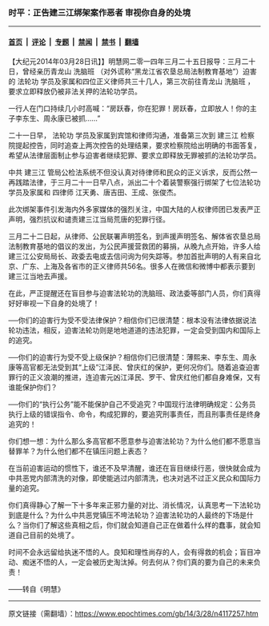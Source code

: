 ### 时平：正告建三江绑架案作恶者 审视你自身的处境

---

#### [首页](../../../..?n4117257) &nbsp;|&nbsp; [评论](../../../../../epoch-comment?n4117257) &nbsp;|&nbsp; [专题](../../../../../epoch-special?n4117257) &nbsp;|&nbsp; [禁闻](../../../../../epoch-news?n4117257) &nbsp;|&nbsp; [禁书](../../../../../books?n4117257) &nbsp;|&nbsp; [翻墙](https://github.com/gfw-breaker/nogfw/blob/master/README.md?n4117257)


<div class="post_content" id="artbody" itemprop="articleBody">
 <!-- article content begin -->
 <p>
  【大纪元2014年03月28日讯】】明慧网二零一四年三月二十五日报导：三月二十日，曾经亲历青龙山
  <ok href="https://www.epochtimes.com/gb/tag/%E6%B4%97%E8%84%91%E7%8F%AD.html">
   洗脑班
  </ok>
  （对外谎称“黑龙江省农垦总局法制教育基地”）迫害的
  <ok href="https://www.epochtimes.com/gb/tag/%E6%B3%95%E8%BD%AE%E5%8A%9F.html">
   法轮功
  </ok>
  学员及家属和四位正义律师共三十几人，第三次前往青龙山
  <ok href="https://www.epochtimes.com/gb/tag/%E6%B4%97%E8%84%91%E7%8F%AD.html">
   洗脑班
  </ok>
  ，要求立即释放仍被非法关押的法轮功学员。
 </p>
 <p>
  一行人在门口持续几小时高喊：“房跃春，你在犯罪！房跃春，立即放人！你的主子李东生、周永康已被抓……”
 </p>
 <p>
  二十一日早，
  <ok href="https://www.epochtimes.com/gb/tag/%E6%B3%95%E8%BD%AE%E5%8A%9F.html">
   法轮功
  </ok>
  学员及家属到宾馆和律师沟通，准备第三次到
  <ok href="https://www.epochtimes.com/gb/tag/%E5%BB%BA%E4%B8%89%E6%B1%9F.html">
   建三江
  </ok>
  检察院提起控告，同时追查上两次控告的处理结果，要求检察院给出明确的书面答复，希望从法律层面制止参与迫害者继续犯罪、要求立即释放无罪被抓的法轮功学员。
 </p>
 <p>
  中共
  <ok href="https://www.epochtimes.com/gb/tag/%E5%BB%BA%E4%B8%89%E6%B1%9F.html">
   建三江
  </ok>
  管局公检法系统不但没认真对待律师和民众的正义诉求，反而公然一再践踏法律，于三月二十一日早八点，派出二十个着装警察强行绑架了七位法轮功学员及家属和
  <ok href="https://www.epochtimes.com/gb/tag/%E5%9B%9B%E5%BE%8B%E5%B8%88.html">
   四律师
  </ok>
  江天勇、唐吉田、王成、张俊杰。
 </p>
 <p>
  此次绑架事件引发海内外多家媒体的强烈关注，中国大陆的人权律师团已发表严正声明，强烈抗议和谴责建三江当局荒唐的犯罪行径。
 </p>
 <p>
  三月二十二日起，从律师、公民联署声明签名，到声援声明签名、解体省农垦总局法制教育基地的倡议的发出，为公民声援营救团的募捐，从晚九点开始，许多人给建三江公安局局长、政委去电或去信问询为何失踪等。参加首批声明的人有来自北京、广东、上海及各省市的正义律师共56名。很多人在微信和微博中都表示要到建三江当地去声援。
 </p>
 <p>
  在此，严正提醒还在盲目参与迫害法轮功的洗脑班、政法委等部门人员，你们真得好好审视一下自身的处境了！
 </p>
 <p>
  ──你们的迫害行为受不受法律保护？相信你们已很清楚：根本没有法律依据说法轮功违法，相反，迫害法轮功则是地地道道的违法犯罪，一定会受到国内和国际上的追究。
 </p>
 <p>
  ──你们的迫害行为受不受上级保护？相信你们已很清楚：薄熙来、李东生、周永康等高官都无法受到其“上级”江泽民、曾庆红的保护，更何况你们。随着追查迫害罪行的正义浪潮的推进，连迫害元凶江泽民、罗干、曾庆红他们都自身难保，又有谁能保护你们？
 </p>
 <p>
  ──你们的“执行公务”能不能保护自己不受追究？中国现行法律明确规定：公务员执行上级的错误指令、命令，构成犯罪的，要追究刑事责任，而且刑事责任是终身追究的！
 </p>
 <p>
  你们想一想：为什么那么多高官都不愿意参与迫害法轮功？为什么他们都不愿意当替罪羊？为什么他们都不在镇压问题上表态？
 </p>
 <p>
  在当前迫害运动的惯性下，谁还不及早清醒，谁还在盲目继续行恶，很快就会成为中共恶党内部清洗的对像，即使能逃过内部清洗，也决对逃不过正义民众和国际力量的追究。
 </p>
 <p>
  你们真得静心了解一下十多年来正邪力量的对比、消长情况，认真思考一下法轮功到底是什么？为什么中共恶党镇压不垮法轮功？迫害法轮功的人最终的下场是什么？当你们了解这些真相之后，你们就会知道自己正在做着什么样的蠢事，就会知道自己目前的处境了。
 </p>
 <p>
  时间不会永远留给执迷不悟的人。良知和理性尚存的人，会有得救的机会；盲目冲动、痴迷不悟的人，一定会被历史淘汰掉。何去何从？你们真的要为自己的未来负责！
 </p>
 <p>
  ——转自《明慧》
 </p>
 <!-- article content end -->
 <div id="below_article_ad">
 </div>
</div>


---

原文链接（需翻墙）：https://www.epochtimes.com/gb/14/3/28/n4117257.htm